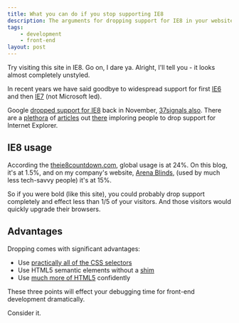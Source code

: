 ```yaml
---
title: What you can do if you stop supporting IE8
description: The arguments for dropping support for IE8 in your website
tags:
    - development
    - front-end
layout: post
---
```


Try visiting this site in IE8. Go on, I dare ya. Alright, I'll tell you - it looks almost completely unstyled.

In recent years we have said goodbye to widespread support for first [IE6](http://www.ie6countdown.com/) and then [IE7](http://theie7countdown.com/) (not Microsoft led).

Google [dropped support for IE8](http://www.computerworld.com/s/article/9231316/Google_to_drop_support_for_IE8_on_Nov._15) back in November,
[37signals also](http://37signals.com/svn/posts/3097-developing-for-old-browsers-is-almost-a-thing-of-the-past).
There are a [plethora](http://www.smashingmagazine.com/2011/11/03/%E2%80%9Cbut-the-client-wants-ie-6-support%E2%80%9D/) of 
[articles](http://www.rickwhittington.com/blog/should-my-website-support-internet-explorer-7/) out
[there](http://j.eremy.net/are-you-still-supporting-ie7/) imploring people to drop support for Internet Explorer.

IE8 usage
---

According the [theie8countdown.com](http://theie8countdown.com/), global usage is at 24%. On this blog, it's at 1.5%,
and on my company's website, [Arena Blinds](http://www.arena-blinds.com), (used by much less tech-savvy people) it's at 15%.

So if you were bold (like this site), you could probably drop support completely and effect less than 1/5 of your visitors.
And those visitors would quickly upgrade their browsers.

Advantages
---

Dropping comes with significant advantages:

 - Use [practically all of the CSS selectors](http://kimblim.dk/css-tests/selectors/)
 - Use HTML5 semantic elements without a [shim](https://code.google.com/p/html5shim/)
 - Use [much more of HTML5](http://people.mozilla.com/~prouget/ie9/) confidently

These three points will effect your debugging time for front-end development dramatically.

Consider it.

